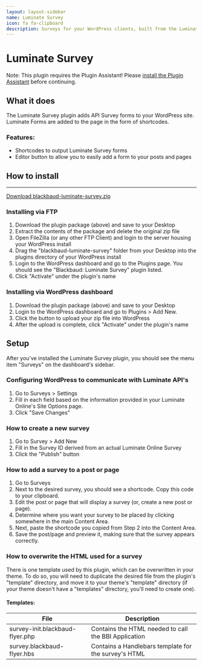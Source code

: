 ```yaml
---
layout: layout-sidebar
name: Luminate Survey
icon: fa fa-clipboard
description: Surveys for your WordPress clients, built from the Luminate API
---
```


# Luminate Survey

<p class="alert alert-warning">
    <span class="label label-warning">Note:</span> This plugin requires the Plugin Assistant! Please <a href="/wordpress-plugins/plugins/blackbaud-assistant/">install the Plugin Assistant</a> before continuing.
</p>

## What it does

The Luminate Survey plugin adds API Survey forms to your WordPress site. Luminate Forms are added to the page in the form of shortcodes.

<h3>Features:</h3>

- Shortcodes to output Luminate Survey forms
- Editor button to allow you to easily add a form to your posts and pages

## How to install

___

<a href="http://api.blackbaud.com/services/wordpress/updater/plugins/blackbaud-luminate-survey.zip" target="_blank" class="btn btn-primary"><i class="fa fa-download"></i> Download blackbaud-luminate-survey.zip</a>

### Installing via FTP

1. Download the plugin package (above) and save to your Desktop
1. Extract the contents of the package and delete the original zip file
1. Open FileZilla (or any other FTP Client) and login to the server housing your WordPress install
1. Drag the "blackbaud-luminate-survey" folder from your Desktop into the plugins directory of your WordPress install
1. Login to the WordPress dashboard and go to the Plugins page. You should see the "Blackbaud: Luminate Survey" plugin listed.
1. Click "Activate" under the plugin's name

### Installing via WordPress dashboard

1. Download the plugin package (above) and save to your Desktop
1. Login to the WordPress dashboard and go to Plugins > Add New. 
1. Click the button to upload your zip file into WordPress
1. After the upload is complete, click "Activate" under the plugin's name

## Setup

After you've installed the Luminate Survey plugin, you should see the menu item "Surveys" on the dashboard's sidebar.

### Configuring WordPress to communicate with Luminate API's

1. Go to Surveys > Settings
1. Fill in each field based on the information provided in your Luminate Online's Site Options page.
1. Click "Save Changes"

### How to create a new survey

1. Go to Survey > Add New
1. Fill in the Survey ID derived from an actual Luminate Online Survey
1. Click the "Publish" button

### How to add a survey to a post or page

1. Go to Surveys
1. Next to the desired survey, you should see a shortcode. Copy this code to your clipboard.
1. Edit the post or page that will display a survey (or, create a new post or page).
1. Determine where you want your survey to be placed by clicking somewhere in the main Content Area.
1. Next, paste the shortcode you copied from Step 2 into the Content Area.
1. Save the post/page and preview it, making sure that the survey appears correctly.

### How to overwrite the HTML used for a survey

There is one template used by this plugin, which can be overwritten in your theme. To do so, you will need to duplicate the desired file from the plugin's "template" directory, and move it to your theme's "template" directory (if your theme doesn't have a "templates" directory, you'll need to create one).

#### Templates:

<div class="table-responsive">
	<table class="table table-parameters">
	    <thead>
	        <tr>
	            <th>File</th>
	            <th>Description</th>
	        </tr>
	    </thead>
	    <tbody>
			<tr>
				<td class="file">survey-init.blackbaud-flyer.php</td>
				<td>Contains the HTML needed to call the BBI Application</td>
			</tr>
			<tr>
				<td class="file">survey.blackbaud-flyer.hbs</td>
				<td>Contains a Handlebars template for the survey's HTML</td>
			</tr>
		</tbody>
	</table>
</div>
